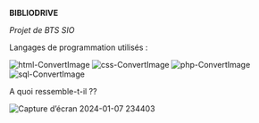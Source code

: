 **BIBLIODRIVE**

*Projet de BTS SIO* 

Langages de programmation utilisés :

![html-ConvertImage](https://github.com/ahymery/projet-bibliodrive/assets/148552312/928c3d66-bc6b-434f-9685-0e18c2714e6f)
![css-ConvertImage](https://github.com/ahymery/projet-bibliodrive/assets/148552312/eb692aec-86c5-4ffe-bd60-c2a1f6e67438)
![php-ConvertImage](https://github.com/ahymery/projet-bibliodrive/assets/148552312/fa1b7f24-13ed-47b5-9f84-464f3510b8a5)
![sql-ConvertImage](https://github.com/ahymery/projet-bibliodrive/assets/148552312/490cb0dc-feba-4e1a-93b0-2a600ca0613d)

A quoi ressemble-t-il ??

![Capture d’écran 2024-01-07 234403](https://github.com/ahymery/projet-bibliodrive/assets/148552312/5d21d4a1-9bcf-463c-a1d4-fd292fc72aa1)
